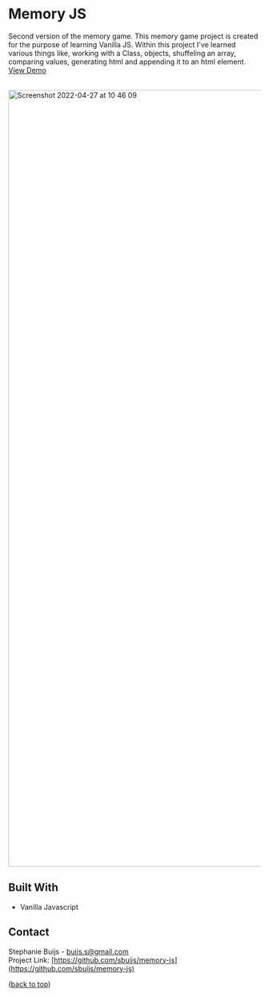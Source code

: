 <div id="top"></div>


<h1 align="left">Memory JS</h1>
  <p align="left">
Second version of the memory game. This memory game project is created for the purpose of learning Vanilla JS.
Within this project I've learned various things like, working with a Class, objects, shuffeling an array, comparing values, generating html and appending it to an html element. 
<br/>
       <a href="https://sbuijs.github.io/memory-js/">View Demo</a>
  </p>
</div>
<br/>
<img width="1552" alt="Screenshot 2022-04-27 at 10 46 09" src="https://user-images.githubusercontent.com/1607627/165479410-02338925-662d-4691-82d7-a8c44bcf369e.png">

<br/>

## Built With
- Vanilla Javascript


## Contact

Stephanie Buijs - buijs.s@gmail.com<br/>
Project Link: [https://github.com/sbuijs/memory-js](https://github.com/sbuijs/memory-js)<br/>


<p align="left">(<a href="#top">back to top</a>)</p>
